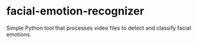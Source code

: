 # facial-emotion-recognizer
Simple Python tool that processes video files to detect and classify facial emotions.
